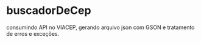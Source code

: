 # buscadorDeCep
consumindo API no VIACEP, gerando arquivo json com GSON e tratamento de erros e exceções.
